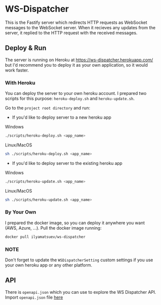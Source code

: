 # WS-Dispatcher

This is the Fastify server which redirects HTTP requests as WebSocket messages to the WebSocket server. When it recieves any updates from the server, it replied to the HTTP request with the received messages.

## Deploy & Run

The server is running on Heroku at https://ws-dispatcher.herokuapp.com/ but I'd recommend you to deploy it as your own application, so it would work faster.

### With Heroku

You can deploy the server to your own heroku account. I prepared two scripts for this purpose: `heroku-deploy.sh` and `heroku-update.sh`.

Go to the `project root directory` and run:

-   If you'd like to deploy server to a new heroku app

Windows

```bash
./scripts/heroku-deploy.sh <app_name>
```

Linux/MacOS

```bash
sh ./scripts/heroku-deploy.sh <app_name>
```

-   If you'd like to deploy server to the existing heroku app

Windows

```bash
./scripts/heroku-update.sh <app_name>
```

Linux/MacOS

```bash
sh ./scripts/heroku-update.sh <app_name>
```

### By Your Own

I prepared the docker image, so you can deploy it anywhere you want (AWS, Azure, ...). Pull the docker image running:

```bash
docker pull ilyamatsuev/ws-dispatcher
```

### NOTE

[comment]: # 'Add link to the WSDispatcherSetting documentation'

Don't forget to update the `WSDispatcherSetting` custom settings if you use your own heroku app or any other platform.

## API

There is `openapi.json` which you can use to explore the WS Dispatcher API.
Import `openapi.json` file [here](https://editor.swagger.io)

